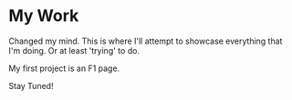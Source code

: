 # My Work

Changed my mind. This is where I'll attempt to showcase everything that I'm doing. Or at least 'trying' to do.

My first project is an F1 page.

Stay Tuned!
